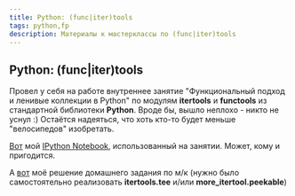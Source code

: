 ```yaml
---
title: Python: (func|iter)tools
tags: python,fp
description: Материалы к мастерклассы по (func|iter)tools
---
```


## Python: (func|iter)tools

Провел у себя на работе внутреннее занятие "Функциональный подход и ленивые коллекции в Python" по модулям **itertools** и **functools** из стандартной библиотеки **Python**. Вроде бы, вышло неплохо - никто не уснул :) Остаётся надеяться, что хоть кто-то будет меньше "велосипедов" изобретать.

[Вот](http://nbviewer.ipython.org/6119941) мой [IPython Notebook](http://ipython.org/notebook.html), использованный на занятии. Может, кому и пригодится.

А [вот](http://nbviewer.ipython.org/6163096) моё решение домашнего задания по м/к (нужно было самостоятельно реализовать **itertools.tee** и/или **more_itertool.peekable**)
